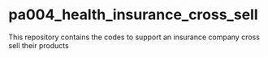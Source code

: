 # pa004_health_insurance_cross_sell 

This repository contains the codes to support an insurance company cross sell their products
